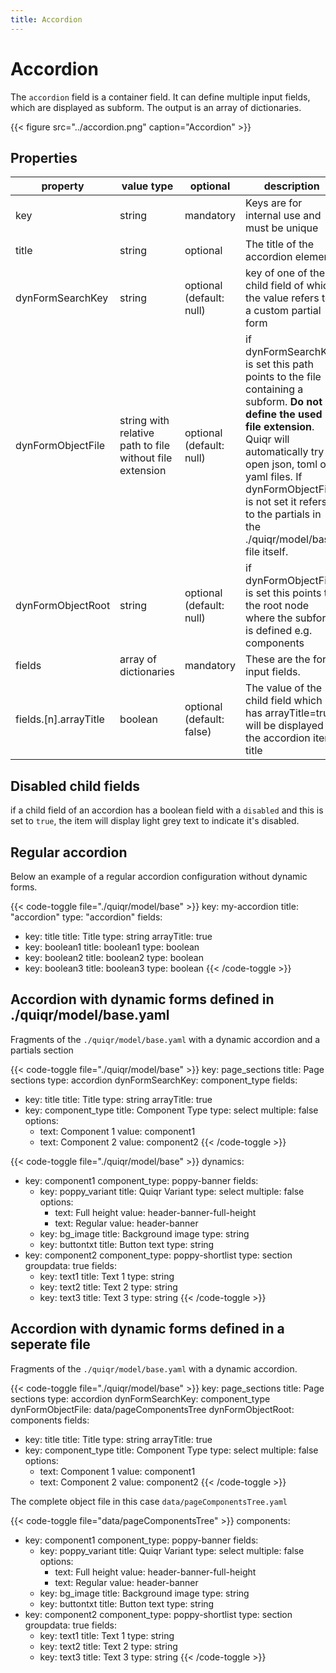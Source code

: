 ```yaml
---
title: Accordion
---
```


# Accordion

The `accordion` field is a container field. It can define multiple input
fields, which are displayed as subform. The output is an array of dictionaries.

{{< figure src="../accordion.png" caption="Accordion" >}}

## Properties

| property              | value type                                               | optional  | description                                                                                                                                                                                                                                                                   |
|-----------------------|----------------------------------------------------------|-----------|-------------------------------------------------------------------------------------------------------------------------------------------------------------------------------------------------------------------------------------------------------------------------------|
| key                   | string                                                   | mandatory | Keys are for internal use and must be unique                                                                                                                                                                                                                                  |
| title                 | string                                                   | optional  | The title of the accordion element                                                                                                                                                                                                                                            |
| dynFormSearchKey      | string                                                   | optional (default: null)  | key of one of the child field of which the value refers to a custom partial form                                                                                                                                                                                              |
| dynFormObjectFile     | string with relative path to file without file extension | optional (default: null)  | if dynFormSearchKey is set this path points to the file containing a subform. **Do not define the used file extension**. Quiqr will automatically try to open json, toml or yaml files. If dynFormObjectFile is not set it refers to the partials in the ./quiqr/model/base file itself. |
| dynFormObjectRoot     | string                                                   | optional (default: null) | if dynFormObjectFile is set this points to the root node where the subform is defined e.g. components                                                                                                                                                                         |
| fields                | array of dictionaries                                    | mandatory | These are the form input fields.                                                                                                                                                                                                                                              |
| fields.[n].arrayTitle | boolean                                                  | optional (default: false) | The value of the child field which has arrayTitle=true will be displayed as the accordion item title                                                                                                                                                                          |

## Disabled child fields

if a child field of an accordion has a boolean field with a `disabled` and this
is set to `true`, the item will display light grey text to indicate it's
disabled.

## Regular accordion

Below an example of a regular accordion configuration without dynamic forms.

{{< code-toggle file="./quiqr/model/base" >}}
key: my-accordion
title: "accordion"
type: "accordion"
fields:
  - key: title
    title: Title
    type: string
    arrayTitle: true
  - key: boolean1
    title: boolean1
    type: boolean
  - key: boolean2
    title: boolean2
    type: boolean
  - key: boolean3
    title: boolean3
    type: boolean
{{< /code-toggle >}}

## Accordion with dynamic forms defined in ./quiqr/model/base.yaml

Fragments of the `./quiqr/model/base.yaml` with a dynamic accordion and a  partials section

{{< code-toggle file="./quiqr/model/base" >}}
key: page_sections
title: Page sections
type: accordion
dynFormSearchKey: component_type
fields:
  - key: title
    title: Title
    type: string
    arrayTitle: true
  - key: component_type
    title: Component Type
    type: select
    multiple: false
    options:
      - text: Component 1
        value: component1
      - text: Component 2
        value: component2
{{< /code-toggle >}}

{{< code-toggle file="./quiqr/model/base" >}}
dynamics:
  - key: component1
    component_type: poppy-banner
    fields:
      - key: poppy_variant
        title: Quiqr Variant
        type: select
        multiple: false
        options:
          - text: Full height
            value: header-banner-full-height
          - text: Regular
            value: header-banner
      - key: bg_image
        title: Background image
        type: string
      - key: buttontxt
        title: Button text
        type: string
  - key: component2
    component_type: poppy-shortlist
    type: section
    groupdata: true
    fields:
      - key: text1
        title: Text 1
        type: string
      - key: text2
        title: Text 2
        type: string
      - key: text3
        title: Text 3
        type: string
{{< /code-toggle >}}

## Accordion with dynamic forms defined in a seperate file

Fragments of the `./quiqr/model/base.yaml` with a dynamic accordion.

{{< code-toggle file="./quiqr/model/base" >}}
key: page_sections
title: Page sections
type: accordion
dynFormSearchKey: component_type
dynFormObjectFile: data/pageComponentsTree
dynFormObjectRoot: components
fields:
  - key: title
    title: Title
    type: string
    arrayTitle: true
  - key: component_type
    title: Component Type
    type: select
    multiple: false
    options:
      - text: Component 1
        value: component1
      - text: Component 2
        value: component2
{{< /code-toggle >}}

The complete object file in this case `data/pageComponentsTree.yaml`

{{< code-toggle file="data/pageComponentsTree" >}}
components:
  - key: component1
    component_type: poppy-banner
    fields:
      - key: poppy_variant
        title: Quiqr Variant
        type: select
        multiple: false
        options:
          - text: Full height
            value: header-banner-full-height
          - text: Regular
            value: header-banner
      - key: bg_image
        title: Background image
        type: string
      - key: buttontxt
        title: Button text
        type: string
  - key: component2
    component_type: poppy-shortlist
    type: section
    groupdata: true
    fields:
      - key: text1
        title: Text 1
        type: string
      - key: text2
        title: Text 2
        type: string
      - key: text3
        title: Text 3
        type: string
{{< /code-toggle >}}
